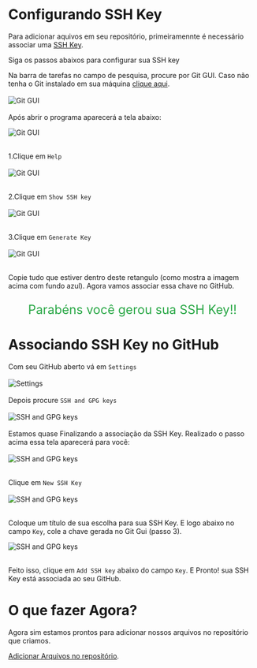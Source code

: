# Configurando SSH Key

Para adicionar aquivos em seu repositório, primeiramennte é necessário associar uma <a href="https://en.wikipedia.org/wiki/Ssh-keygen" target="blank" title="O que é SSH Key?">SSH Key</a>. 

Siga os passos abaixos para configurar sua SSH key

Na barra de tarefas no campo de pesquisa, procure por Git GUI. Caso não tenha o Git instalado em sua máquina [clique aqui](/introducao/02_instalacao_e_configuracao.md).
<br><br>
<img src="../assets/gerando-ssh-key.png" alt="Git GUI" title="Git GUI">
<br>
<br>
Após abrir o programa aparecerá a tela abaixo:

<img src="../assets/git-gui.png" alt="Git GUI" title="Git GUI">
<br>
<br>

 1.Clique em `Help` <br><br>
<img src="../assets/git-gui-02.png" alt="Git GUI" title="Git GUI">
<br><br>

2.Clique em `Show SSH key`<br><br>
<img src="../assets/git-gui-03.png" alt="Git GUI" title="Git GUI">
<br><br>

3.Clique em `Generate Key`<br><br>
<img src="../assets/git-gui-04.png" alt="Git GUI" title="Git GUI">
<br><br>

Copie tudo que estiver dentro deste retangulo (como mostra a imagem acima com fundo azul). Agora vamos associar essa chave no GitHub.

<p style="text-align:center; font-size:25px; color:#28a745;">Parabéns você gerou sua SSH Key!!</p>


# Associando SSH Key no GitHub

Com seu GitHub aberto vá em `Settings`
<br><br>
<img src="../assets/associando-ssh-key.png" alt="Settings" title="Settings">
<br><br>
Depois procure `SSH and GPG keys`
<br><br>
<img src="../assets/associando-ssh-key-02.png" alt="SSH and GPG keys" title="SSH and GPG keys">
<br><br>
Estamos quase Finalizando a associação da SSH Key. Realizado o passo acima essa tela aparecerá para você:
<br><br>
<img src="../assets/associando-ssh-key-03.png" alt="SSH and GPG keys" title="SSH and GPG keys">
<br><br>

Clique em `New SSH Key`
<br><br>
<img src="../assets/associando-ssh-key-04.png" alt="SSH and GPG keys" title="SSH and GPG keys">
<br><br>

Coloque um título de sua escolha para sua SSH Key. E logo abaixo no campo `Key`, cole a chave gerada no Git Gui (passo 3).

<img src="../assets/associando-ssh-key-05.png" alt="SSH and GPG keys" title="SSH and GPG keys">
<br><br>

Feito isso, clique em `Add SSH key` abaixo do campo `Key`. E Pronto! sua SSH Key está associada ao seu GitHub.

# O que fazer Agora?

Agora sim estamos prontos para adicionar nossos arquivos no repositório que criamos.

[Adicionar Arquivos no repositório](/usando-git-github/03_adicionar_arquivos.md).  